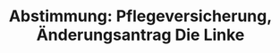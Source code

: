 ---
abstimmung:
  abstimmung: 1
  bundestagssitzung: 61
  legislaturperiode: 18
categories:
- Versicherung
- Gesundheit
- Soziales
- Versicherung
data:
- title: Abstimmungsergebnis 20141017_1-data.pdf
  url: /res/abstimmungsliste/20141017_1-data.pdf
- title: Abstimmungsergebnis 20141017_1_xls-data.csv
  url: /res/abstimmungsliste/analyses/20141017_1_xls-data.csv
documents:
- local: /res/abstimmungsdaten/018-061-01/1801798.pdf
  title: Drucksache 18/01798.pdf
  url: http://dip21.bundestag.de/dip21/btd/18/017/1801798.pdf
- local: /res/abstimmungsdaten/018-061-01/1802379.pdf
  title: Drucksache 18/02379.pdf
  url: http://dip21.bundestag.de/dip21/btd/18/023/1802379.pdf
- local: /res/abstimmungsdaten/018-061-01/1802909.pdf
  title: Drucksache 18/02909.pdf
  url: http://dip21.bundestag.de/dip21/btd/18/029/1802909.pdf
- local: /res/abstimmungsdaten/018-061-01/1802912.pdf
  title: Drucksache 18/02912.pdf
  url: http://dip21.bundestag.de/dip21/btd/18/029/1802912.pdf
ergebnis:
  cdu/csu:
    enthaltung: 0
    gesamt: 311
    ja: 0
    nein: 285
    nichtabgegeben: 26
    ungueltig: 0
  die.linke:
    enthaltung: 0
    gesamt: 64
    ja: 54
    nein: 0
    nichtabgegeben: 10
    ungueltig: 0
  file: 20141017_1_xls-data.csv
  gruenen:
    enthaltung: 0
    gesamt: 63
    ja: 58
    nein: 0
    nichtabgegeben: 5
    ungueltig: 0
  spd:
    enthaltung: 0
    gesamt: 193
    ja: 0
    nein: 179
    nichtabgegeben: 14
    ungueltig: 0
layout: abstimmung
links:
- title: https://www.bundestag.de/parlament/plenum/abstimmung/abstimmung?id=303
  url: https://www.bundestag.de/parlament/plenum/abstimmung/abstimmung?id=303
preview: "Deutscher Bundestag\n\n61. Sitzung des Deutschen Bundestages\nam Freitag,\
  \ 17.Oktober 2014\nEndg\xFCltiges Ergebnis der Namentlichen Abstimmung Nr. 1\n\n\
  \xC4nderungsantrag der Abgeordneten Pia Zimmermann, Sabine Zimmermann (Zwickau),\n\
  Matthias W. Birkwald, weiterer Abgeordneter und der Fraktion DIE LINKE.\nzu der\
  \ zweiten Beratung des Gesetzentwurfs der Bundesregierung\nEntwurf eines F\xFCnften\
  \ Gesetzes zur \xC4nderung des Elften Buches Sozialgesetzbuch Leistungsausweitung\
  \ f\xFCr Pflegebed\xFCrftige, Pflegevorsorgefonds (F\xFCnftes SGB XI\xC4nderungsgesetz\
  \ - 5. SGB XI-\xC4ndG)\n- Drucksachen 18/1798, 18/2379, 18/2909 und 18/2912 -\n\n\
  Abgegebene Stimmen insgesamt:\n\n576\n55\n\nNicht abgegebene Stimmen:\nJa-Stimmen:\n\
  \n112\n\nNein-Stimmen:\n\n464\n\nEnthaltungen:\n\n0\n\nUng\xFCltige:\n\n0\n\nBerlin,\
  \ den 17.10.2014\n\nBeginn: 11:00\nEnde: 11:03\n"
tags:
- Pflegeversicherung
- Pflege
- Gesundheit
- Demographie
title: "Abstimmung: Pflegeversicherung, \xC4nderungsantrag Die Linke"
---